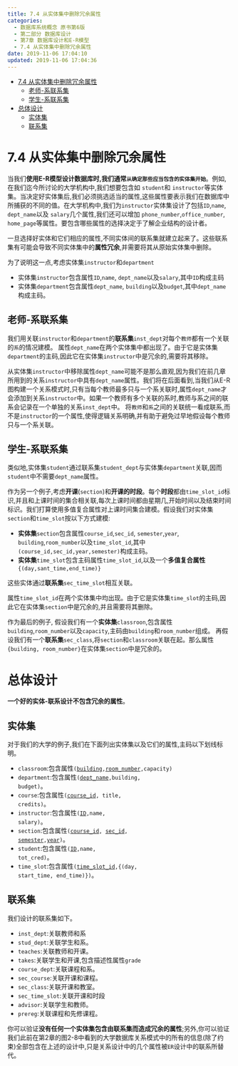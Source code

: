 ```yaml
---
title: 7.4 从实体集中删除冗余属性
categories: 
  - 数据库系统概念 原书第6版
  - 第二部分 数据库设计
  - 第7章 数据库设计和E-R模型
  - 7.4 从实体集中删除冗余属性
date: 2019-11-06 17:04:10
updated: 2019-11-06 17:04:36
---
```

- [7.4 从实体集中删除冗余属性](/ReadingNotes/null/#7-4-从实体集中删除冗余属性)
    - [老师-系联系集](/ReadingNotes/null/#老师-系联系集)
    - [学生-系联系集](/ReadingNotes/null/#学生-系联系集)
- [总体设计](/ReadingNotes/null/#总体设计)
    - [实体集](/ReadingNotes/null/#实体集)
    - [联系集](/ReadingNotes/null/#联系集)

<!--more-->
<script src="https://cdn.bootcss.com/jquery/3.4.0/jquery.slim.min.js"></script>
<script>$(document).ready(function () {$(".post-body > ul:nth-child(1)").hide();});</script>

<!--end-->
# 7.4 从实体集中删除冗余属性 #
当我们**使用E-R模型设计数据库时,我们通常`从确定那些应当包含的实体集开始`**。例如,在我们迄今所讨论的大学机构中,我们想要包含如 `student`和 `instructor`等实体集。当决定好实体集后,我们必须挑选适当的属性,这些属性要表示我们在数据库中所捕获的不同的值。在大学机构中,我们为`instructor`实体集设计了包括`ID`,`name`, `dept_name`以及 `salary`几个属性,我们还可以增加 `phone_number`,`office_number`, `home_page`等属性。要包含哪些属性的选择决定于了解企业结构的设计者。

一旦选择好实体和它们相应的属性,不同实体间的联系集就建立起来了。这些联系集有可能会导致不同实体集中的**属性冗余**,并需要将其从原始实体集中删除。

为了说明这一点,考虑实体集`instructor`和`department`
- 实体集`instructor`包含属性`ID`,`name`, `dept_name`以及`salary`,其中`ID`构成主码
- 实体集`department`包含属性`dept_name`, `building`以及`budget`,其中`dept_name`构成主码。

## 老师-系联系集 ##
我们用关联`instructor`和`department`的**联系集**`inst_dept`对每个`教师`都有一个关联的`系`的情况建模。
属性`dept_name`在两个实体集中都出现了。由于它是实体集`department`的主码,因此它在实体集`instructor`中是冗余的,需要将其移除。

从实体集`instructor`中移除属性`dept_name`可能不是那么直观,因为我们在前几章所用到的关系`instructor`中具有`dept_name`属性。我们将在后面看到,当我们从E-R图构建一个关系模式时,只有当每个教师最多只与一个系关联时,属性`dept_name`才会添加到关系`instructor`中。如果一个教师有多个关联的系时,教师与系之间的联系会记录在一个单独的关系`inst_dept`中。
将`教师`和`系`之间的关联统一看成联系,而不是`instructor`的一个属性,使得逻辑关系明确,并有助于避免过早地假设每个教师只与一个系关联。
## 学生-系联系集 ##
类似地,实体集`student`通过联系集`student_dept`与实体集`department`关联,因而`student`中不需要`dept_name`属性。

作为另一个例子,考虑**开课**(`section`)和**开课的时段**。每个**时段**都由`time_slot_id`标识,并且和上课时间的集合相关联,每次上课时间都由星期几,开始时间以及结束时间标识。我们打算使用多值复合属性对上课时间集合建模。假设我们对实体集`section`和`time_slot`按以下方式建模:
- **实体集**`section`包含属性`course_id`,`sec_id`, `semester`,`year`, `building`,`room_number`以及`time_slot_id`,其中`(course_id,sec_id,year,semester)`构成主码。
- **实体集**`time_slot`包含主码属性`time_slot_id`,以及一个**多值复合属性**`{(day,sant_time,end_time)}`

这些实体通过**联系集**`sec_time_slot`相互关联。

属性`time_slot_id`在两个实体集中均出现。由于它是实体集`time_slot`的主码,因此它在实体集`section`中是冗余的,并且需要将其删除。


作为最后的例子,
假设我们有一个**实体集**`classroon`,包含属性`building`,`room_number`以及`capacity`,主码由`building`和`room_number`组成。
再假设我们有一个**联系集**`sec_class`,将`section`和`classroom`关联在起。那么属性`{building, room_number}`在实体集`section`中是冗余的。

# 总体设计 #
**一个好的实体-联系设计不包含冗余的属性**。
## 实体集 ##
对于我们的大学的例子,我们在下面列出实体集以及它们的属性,主码以下划线标明。
- `classroom`:包含属性<code>(<u>building</u>,<u>room_number</u>,capacity)</code>
- `department`:包含属性<code>(<u>dept_name</u>,building, budget)</code>。
- `course`:包含属性<code>(<u>course_id</u>, title, credits)</code>。
- `instructor`:包含属性<code>(<u>ID</u>,name, salary)</code>。
- `section`:包含属性<code>(<u>course_id</u>, <u>sec_id</u>, <u>semester</u>,<u>year</u>)</code>。
- `student`:包含属性<code>(<u>ID</u>,name, tot_cred)</code>。
- `time_slot`:包含属性<code>(<u>time_slot_id</u>,{(day, start_time, end_time)})</code>。

## 联系集 ##
我们设计的联系集如下。
- `inst_dept`:关联教师和系
- `stud_dept`:关联学生和系。
- `teaches`:关联教师和开课。
- `takes`:关联学生和开课,包含描述性属性`grade`
- `course_dept`:关联课程和系。
- `sec_course`:关联开课和课程。
- `sec_class`:关联开课和教室。
- `sec_time_slot`:关联开课和时段
- `advisor`:关联学生和教师。
- `prereg`:关联课程和先修课程。

你可以验证**没有任何一个实体集包含由联系集而造成冗余的属性**;另外,你可以验证我们此前在第2章的图2-8中看到的大学数据库关系模式中的所有的信息(除了约束)全部包含在上述的设计中,只是关系设计中的几个属性被`ER`设计中的联系所替代。
